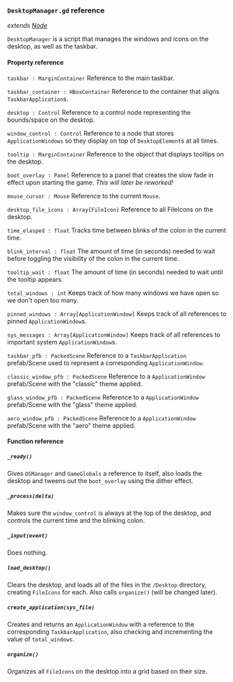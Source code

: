 ### `DesktopManager.gd` reference
*extends [Node](https://docs.godotengine.org/en/stable/classes/class_node.html)*

`DesktopManager` is a script that manages the windows and icons on the desktop, as well as the taskbar.

#### Property reference
`taskbar : MarginContainer`
Reference to the main taskbar.

`taskbar_container : HBoxContainer`
Reference to the container that aligns `TaskbarApplication`s.

`desktop : Control`
Reference to a control node representing the bounds/space on the desktop.

`window_control : Control`
Reference to a node that stores `ApplicationWindows` so they display on top of `DesktopElement`s at all times.

`tooltip : MarginContainer`
Reference to the object that displays tooltips on the desktop.

`boot_overlay : Panel`
Reference to a panel that creates the slow fade in effect upon starting the game. *This will later be reworked!*

`mouse_cursor : Mouse`
Reference to the current `Mouse`.

`desktop_file_icons : Array[FileIcon]`
Reference to all FileIcons on the desktop.

`time_elasped : float`
Tracks time between blinks of the colon in the current time.

`blink_interval : float`
The amount of time (in seconds) needed to wait before toggling the visibility of the colon in the current time.

`tooltip_wait : float`
The amount of time (in seconds) needed to wait until the tooltip appears.

`total_windows : int`
Keeps track of how many windows we have open so we don't open too many.

`pinned_windows : Array[ApplicationWindow]`
Keeps track of all references to pinned `ApplicationWindow`s.

`sys_messages : Array[ApplicationWindow]`
Keeps track of all references to important system `ApplicationWindow`s.

`taskbar_pfb : PackedScene`
Reference to a `TaskbarApplication` prefab/Scene used to represent a corresponding `ApplicationWindow`.

`classic_window_pfb : PackedScene`
Reference to a `ApplicationWindow` prefab/Scene with the "classic" theme applied.

`glass_window_pfb : PackedScene`
Reference to a `ApplicationWindow` prefab/Scene with the "glass" theme applied.

`aero_window_pfb : PackedScene`
Reference to a `ApplicationWindow` prefab/Scene with the "aero" theme applied.

#### Function reference
##### `_ready()`
Gives `OSManager` and `GameGlobals` a reference to itself, also loads the desktop and tweens out the `boot_overlay` using the dither effect.

##### `_process(delta)`
Makes sure the `window_control` is always at the top of the desktop, and controls the current time and the blinking colon.

##### `_input(event)`
Does nothing.

##### `load_desktop()`
Clears the desktop, and loads all of the files in the `/Desktop` directory, creating `FileIcons` for each. Also calls `organize()` (will be changed later).

##### `create_application(sys_file)`
Creates and returns an `ApplicationWindow` with a reference to the corresponding `TaskbarApplication`, also checking and incrementing the value of `total_windows`.

##### `organize()`
Organizes all `FileIcons` on the desktop into a grid based on their size.
